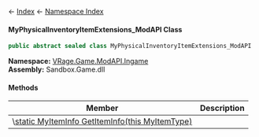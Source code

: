 ← [Index](Api-Index) ← [Namespace Index](Namespace-Index)

#### MyPhysicalInventoryItemExtensions_ModAPI Class

```csharp
public abstract sealed class MyPhysicalInventoryItemExtensions_ModAPI
```

**Namespace:** [VRage.Game.ModAPI.Ingame](VRage.Game.ModAPI.Ingame)  
**Assembly:** Sandbox.Game.dll

#### Methods

|Member|Description|
|---|---|
|\\[static MyItemInfo GetItemInfo(this MyItemType)](VRage.Game.ModAPI.Ingame.MyPhysicalInventoryItemExtensions_ModAPI.GetItemInfo)||


